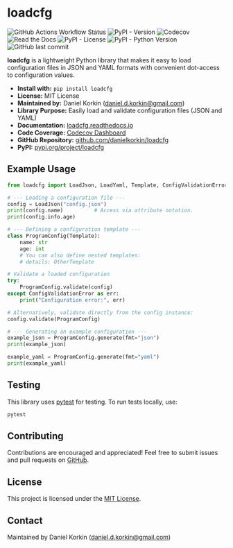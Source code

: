 # loadcfg

![GitHub Actions Workflow Status](https://img.shields.io/github/actions/workflow/status/danielkorkin/loadcfg/test.yml?label=testing)
![PyPI - Version](https://img.shields.io/pypi/v/loadcfg)
![Codecov](https://img.shields.io/codecov/c/github/danielkorkin/loadcfg)
![Read the Docs](https://img.shields.io/readthedocs/loadcfg)
![PyPI - License](https://img.shields.io/pypi/l/loadcfg)
![PyPI - Python Version](https://img.shields.io/pypi/pyversions/loadcfg)
![GitHub last commit](https://img.shields.io/github/last-commit/danielkorkin/loadcfg)

**loadcfg** is a lightweight Python library that makes it easy to load configuration files in JSON and YAML formats with convenient dot-access to configuration values.

- **Install with:** `pip install loadcfg`
- **License:** MIT License
- **Maintained by:** Daniel Korkin (<daniel.d.korkin@gmail.com>)
- **Library Purpose:** Easily load and validate configuration files (JSON and YAML)
- **Documentation:** [loadcfg.readthedocs.io](https://loadcfg.readthedocs.io)
- **Code Coverage:** [Codecov Dashboard](https://app.codecov.io/gh/danielkorkin/loadcfg/)
- **GitHub Repository:** [github.com/danielkorkin/loadcfg](https://github.com/danielkorkin/loadcfg)
- **PyPI:** [pypi.org/project/loadcfg](https://pypi.org/project/loadcfg)

## Example Usage

```python
from loadcfg import LoadJson, LoadYaml, Template, ConfigValidationError

# --- Loading a configuration file ---
config = LoadJson("config.json")
print(config.name)          # Access via attribute notation.
print(config.info.age)

# --- Defining a configuration template ---
class ProgramConfig(Template):
    name: str
    age: int
    # You can also define nested templates:
    # details: OtherTemplate

# Validate a loaded configuration
try:
    ProgramConfig.validate(config)
except ConfigValidationError as err:
    print("Configuration error:", err)

# Alternatively, validate directly from the config instance:
config.validate(ProgramConfig)

# --- Generating an example configuration ---
example_json = ProgramConfig.generate(fmt="json")
print(example_json)

example_yaml = ProgramConfig.generate(fmt="yaml")
print(example_yaml)
```

## Testing

This library uses [pytest](https://docs.pytest.org) for testing. To run tests locally, use:

```bash
pytest
```

## Contributing

Contributions are encouraged and appreciated! Feel free to submit issues and pull requests on [GitHub](https://github.com/danielkorkin/loadcfg).

## License

This project is licensed under the [MIT License](LICENSE).

## Contact

Maintained by Daniel Korkin (<daniel.d.korkin@gmail.com>)
